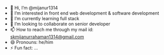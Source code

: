 - 👋 Hi, I’m @mijanur1314
- 👀 I’m interested in front end web development & software development 
- 🌱 I’m currently learning full stack
- 💞️ I’m looking to collaborate on senior developer 
- 📫 How to reach me through my mail id: skmijanurrahaman1314@gmail.com 
- 😄 Pronouns: he/him
- ⚡ Fun fact: ...

<!---
mijanur1314/mijanur1314 is a ✨ special ✨ repository because its `README.md` (this file) appears on your GitHub profile.
You can click the Preview link to take a look at your changes.
--->
